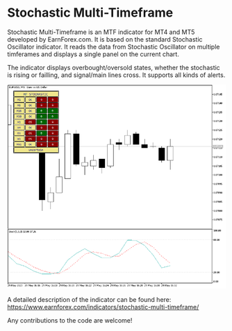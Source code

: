 # Stochastic Multi-Timeframe

Stochastic Multi-Timeframe is an MTF indicator for MT4 and MT5 developed by EarnForex.com. It is based on the standard Stochastic Oscillator indicator. It reads the data from Stochastic Oscillator on multiple timferames and displays a single panel on the current chart.

The indicator displays overbought/oversold states, whether the stochastic is rising or failling, and signal/main lines cross. It supports all kinds of alerts.

![A multi-timeframe stochastic panel with mixed situation on the currency pair](https://github.com/EarnForex/Stochastic-Multi-Timeframe/blob/main/README_Images/stochastic-multi-timeframe-mt5-eurusd.png)

A detailed description of the indicator can be found here:
https://www.earnforex.com/indicators/stochastic-multi-timeframe/

Any contributions to the code are welcome!
